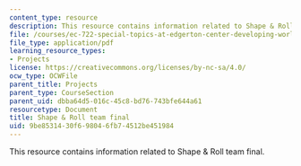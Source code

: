 ```yaml
---
content_type: resource
description: This resource contains information related to Shape & Roll team final.
file: /courses/ec-722-special-topics-at-edgerton-center-developing-world-prosthetics-spring-2010/9be8531430f698046fb74512be451984_MITEC_722S10_shpnrol_final.pdf
file_type: application/pdf
learning_resource_types:
- Projects
license: https://creativecommons.org/licenses/by-nc-sa/4.0/
ocw_type: OCWFile
parent_title: Projects
parent_type: CourseSection
parent_uid: dbba64d5-016c-45c8-bd76-743bfe644a61
resourcetype: Document
title: Shape & Roll team final
uid: 9be85314-30f6-9804-6fb7-4512be451984
---
```

This resource contains information related to Shape & Roll team final.